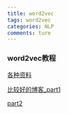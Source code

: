 ```yaml
---
title: word2vec
tags: word2vec
categories: NLP
comments: ture
---
```


### word2vec教程

[各种资料](http://mccormickml.com/2016/04/27/word2vec-resources/)

[比较好的博客_part1](http://mccormickml.com/assets/word2vec/Alex_Minnaar_Word2Vec_Tutorial_Part_I_The_Skip-Gram_Model.pdf)

[part2](http://mccormickml.com/assets/word2vec/Alex_Minnaar_Word2Vec_Tutorial_Part_II_The_Continuous_Bag-of-Words_Model.pdf)
